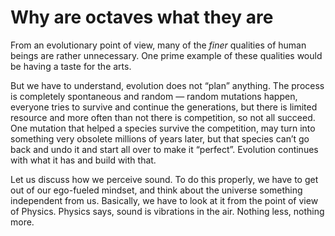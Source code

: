 # Why are octaves what they are

From an evolutionary point of view, many of the _finer_ qualities of human beings are rather unnecessary. One prime example of these qualities would be having a taste for the arts.

But we have to understand, evolution does not “plan” anything. The process is completely spontaneous and random — random mutations happen, everyone tries to survive and continue the generations, but there is limited resource and more often than not there is competition, so not all succeed. One mutation that helped a species survive the competition, may turn into something very obsolete millions of years later, but that species can’t go back and undo it and start all over to make it “perfect”. Evolution continues with what it has and build with that.

Let us discuss how we perceive sound. To do this properly, we have to get out of our ego-fueled mindset, and think about the universe something independent from us. Basically, we have to look at it from the point of view of Physics. Physics says, sound is vibrations in the air. Nothing less, nothing more.  

